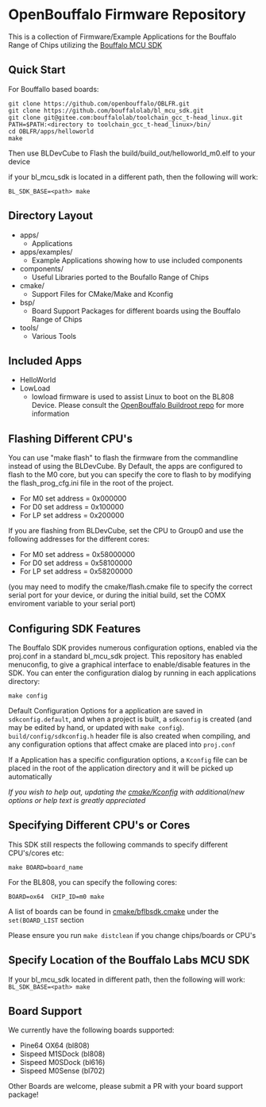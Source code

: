 # OpenBouffalo Firmware Repository

This is a collection of Firmware/Example Applications for the Bouffalo Range of Chips utilizing the [Bouffalo MCU SDK](https://github.com/bouffalolab/bl_mcu_sdk/) 


## Quick Start
For Bouffallo based boards:
```
git clone https://github.com/openbouffalo/OBLFR.git
git clone https://github.com/bouffalolab/bl_mcu_sdk.git
git clone git@gitee.com:bouffalolab/toolchain_gcc_t-head_linux.git
PATH=$PATH:<directory to toolchain_gcc_t-head_linux>/bin/
cd OBLFR/apps/helloworld
make
```
Then use BLDevCube to Flash the build/build_out/helloworld_m0.elf to your device

if your bl_mcu_sdk is located in a different path, then the following will work:

```BL_SDK_BASE=<path> make```

## Directory Layout
* apps/
	* Applications
* apps/examples/
	* Example Applications showing how to use included components
* components/
	* Useful Libraries ported to the Boufallo Range of Chips
* cmake/
	* Support Files for CMake/Make and Kconfig
* bsp/
	* Board Support Packages for different boards using the Bouffalo Range of Chips
* tools/
	* Various Tools 

## Included Apps
* HelloWorld
* LowLoad
	* lowload firmware is used to assist Linux to boot on the BL808 Device. Please consult the [OpenBouffalo Buildroot repo](https://github.com/openbouffalo/buildroot_bouffalo) for more information


## Flashing Different CPU's
You can use "make flash" to flash the firmware from the commandline instead of using the BLDevCube. By Default, the apps are configured to flash to the M0 core, but you can specify the core to flash to by modifying the flash_prog_cfg.ini file in the root of the project.
* For M0 set address = 0x000000
* For D0 set address = 0x100000
* For LP set address = 0x200000

If you are flashing from BLDevCube, set the CPU to Group0 and use the following addresses for the different cores:
* For M0 set address = 0x58000000
* For D0 set address = 0x58100000
* For LP set address = 0x58200000

(you may need to modify the cmake/flash.cmake file to specify the correct serial port for your device, or during the initial build, set the COMX enviroment variable to your serial port)

## Configuring SDK Features

The Bouffalo SDK provides numerous configuration options, enabled via the proj.conf in a standard bl_mcu_sdk project. This repository has enabled menuconfig, to give a graphical interface to enable/disable features in the SDK. You can enter the configuration dialog by running in each applications directory: 
```
make config
``` 


Default Configuration Options for a application are saved in ```sdkconfig.default```, and when a project is built, a ```sdkconfig``` is created (and may be edited by hand, or updated with ```make config```). 
```build/config/sdkconfig.h``` header file is also created when compiling, and any configuration options that affect cmake are placed into ```proj.conf```

If a Application has a specific configuration options, a ```Kconfig``` file can be placed in the root of the application directory and it will be picked up automatically

*If you wish to help out, updating the [cmake/Kconfig](cmake/Kconfig)  with additional/new options or help text is greatly appreciated*

## Specifying Different CPU's or Cores

This SDK still respects the following commands to specify different CPU's/cores etc:
```
make BOARD=board_name
```
For the BL808, you can specify the following cores:
``` 
BOARD=ox64  CHIP_ID=m0 make
```

A list of boards can be found in [cmake/bflbsdk.cmake](cmake/bflbsdk.cmake) under the ```set(BOARD_LIST``` section

Please ensure you run ```make distclean``` if you change chips/boards or CPU's

## Specify Location of the Bouffalo Labs MCU SDK

If your bl_mcu_sdk located in different path, then the following will work:
```BL_SDK_BASE=<path> make```

## Board Support

We currently have the following boards supported:
* Pine64 OX64 (bl808)
* Sispeed M1SDock (bl808)
* Sispeed M0SDock (bl616)
* Sispeed M0Sense (bl702)

Other Boards are welcome, please submit a PR with your board support package!

